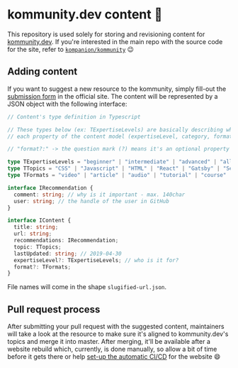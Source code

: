 # kommunity.dev content 🥑

This repository is used solely for storing and revisioning content for [kommunity.dev](https://kommunity.dev). If you're interested in the main repo with the source code for the site, refer to [`kompanion/kommunity`](https://github.com/kompanion/kommunity) 😉

## Adding content

If you want to suggest a new resource to the kommunity, simply fill-out the [submission form](https://beta.kommunity.dev/submit) in the official site. The content will be represented by a JSON object with the following interface:

```ts
// Content's type definition in Typescript 

// These types below (ex: TExpertiseLevels) are basically describing which strings are accepted for
// each property of the content model (expertiseLevel, category, format).

// "format?:" -> the question mark (?) means it's an optional property

type TExpertiseLevels = "beginner" | "intermediate" | "advanced" | "allLevels";
type TTopics = "CSS" | "Javascript" | "HTML" | "React" | "Gatsby" | "Serverless" | "Unsorted";
type TFormats = "video" | "article" | "audio" | "tutorial" | "course" | "book" | "tool";

interface IRecommendation {
  comment: string; // why is it important - max. 140char
  user: string; // the handle of the user in GitHub
}

interface IContent {
  title: string;
  url: string;
  recommendations: IRecommendation;
  topic: TTopics;
  lastUpdated: string; // 2019-04-30
  expertiseLevel?: TExpertiseLevels; // who is it for?
  format?: TFormats;
}
```

File names will come in the shape `slugified-url.json`.

## Pull request process

After submitting your pull request with the suggested content, maintainers will take a look at the resource to make sure it's aligned to kommunity.dev's topics and merge it into master. After merging, it'll be available after a website rebuild which, currently, is done manually, so allow a bit of time before it gets there or help [set-up the automatic CI/CD](https://github.com/kompanion/kommunity/issues/7) for the website 😄